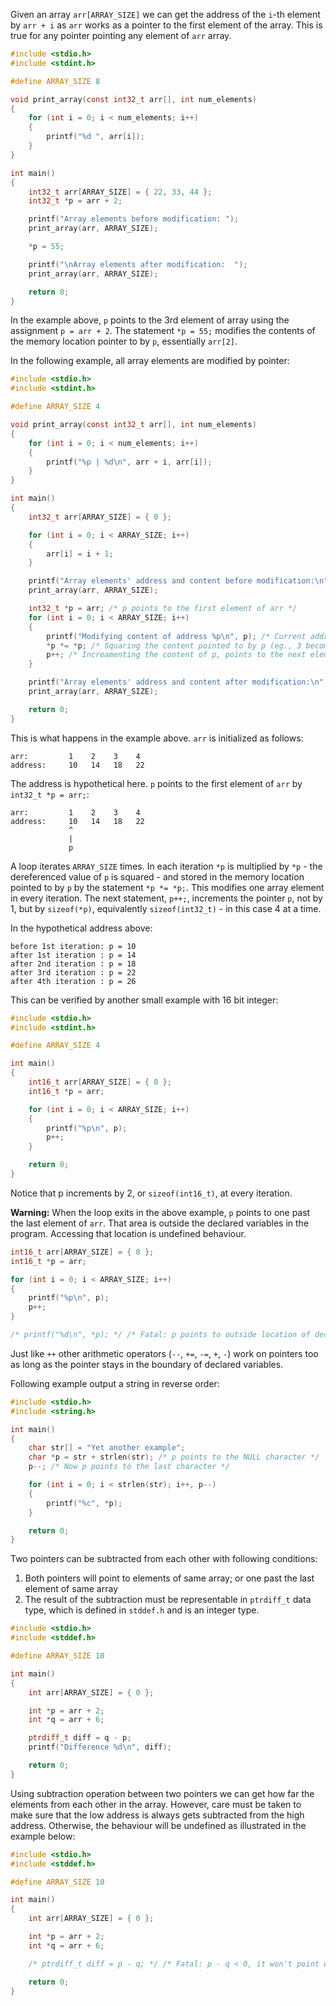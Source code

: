 Given an array `arr[ARRAY_SIZE]` we can get the address of the `i`-th element by `arr + i` as `arr` works as a pointer to the first element of the array. This is true for any pointer pointing any element of `arr` array.

```C runnable
#include <stdio.h>
#include <stdint.h>

#define ARRAY_SIZE 8

void print_array(const int32_t arr[], int num_elements)
{
    for (int i = 0; i < num_elements; i++)
	{
		printf("%d ", arr[i]);
	}
}

int main()
{
	int32_t arr[ARRAY_SIZE] = { 22, 33, 44 };
	int32_t *p = arr + 2;

	printf("Array elements before modification: ");
	print_array(arr, ARRAY_SIZE);

	*p = 55;

	printf("\nArray elements after modification:  ");
	print_array(arr, ARRAY_SIZE);

	return 0;
}
```

In the example above, `p` points to the 3rd element of array using the assignment `p = arr + 2`. The statement `*p = 55;` modifies the contents of the memory location pointer to by `p`, essentially `arr[2]`.

In the following example, all array elements are modified by pointer:

```C runnable
#include <stdio.h>
#include <stdint.h>

#define ARRAY_SIZE 4

void print_array(const int32_t arr[], int num_elements)
{
    for (int i = 0; i < num_elements; i++)
	{
		printf("%p | %d\n", arr + i, arr[i]);
	}
}

int main()
{
	int32_t arr[ARRAY_SIZE] = { 0 };

	for (int i = 0; i < ARRAY_SIZE; i++)
	{
		arr[i] = i + 1;
	}

	printf("Array elements' address and content before modification:\n");
	print_array(arr, ARRAY_SIZE);

	int32_t *p = arr; /* p points to the first element of arr */
	for (int i = 0; i < ARRAY_SIZE; i++)
	{
		printf("Modifying content of address %p\n", p); /* Current address p is holding */
		*p *= *p; /* Squaring the content pointed to by p (eg., 3 becomes 9) */
		p++; /* Increamenting the content of p, points to the next element of the array */
	}

	printf("Array elements' address and content after modification:\n");
	print_array(arr, ARRAY_SIZE);

	return 0;
}
```

This is what happens in the example above. `arr` is initialized as follows:

```
arr:         1    2    3    4
address:     10   14   18   22
```

The address is hypothetical here. `p` points to the first element of `arr` by `int32_t *p = arr;`:

```
arr:         1    2    3    4
address:     10   14   18   22
             ^
             |
             p
```

A loop iterates `ARRAY_SIZE` times. In each iteration `*p` is multiplied by `*p` - the dereferenced value of `p` is squared - and stored in the memory location pointed to by `p` by the statement `*p *= *p;`. This modifies one array element in every iteration. The next statement, `p++;`, increments the pointer `p`, not by 1, but by `sizeof(*p)`, equivalently `sizeof(int32_t)` - in this case 4 at a time.

In the hypothetical address above:

```
before 1st iteration: p = 10
after 1st iteration : p = 14
after 2nd iteration : p = 18
after 3rd iteration : p = 22
after 4th iteration : p = 26
```

This can be verified by another small example with 16 bit integer:

```C runnable
#include <stdio.h>
#include <stdint.h>

#define ARRAY_SIZE 4

int main()
{
	int16_t arr[ARRAY_SIZE] = { 0 };
	int16_t *p = arr;

	for (int i = 0; i < ARRAY_SIZE; i++)
	{
		printf("%p\n", p);
		p++;
	}

	return 0;
}
```

Notice that p increments by 2, or `sizeof(int16_t)`, at every iteration.

**Warning:** When the loop exits in the above example, `p` points to one past the last element of `arr`. That area is outside the declared variables in the program. Accessing that location is undefined behaviour.

```C
int16_t arr[ARRAY_SIZE] = { 0 };
int16_t *p = arr;

for (int i = 0; i < ARRAY_SIZE; i++)
{
    printf("%p\n", p);
	p++;
}

/* printf("%d\n", *p); */ /* Fatal: p points to outside location of declared variable - undefined behaviour */
```

Just like `++` other arithmetic operators (`--`, `+=`, `-=`, `+`, `-`) work on pointers too as long as the pointer stays in the boundary of declared variables.

Following example output a string in reverse order:

```C runnable
#include <stdio.h>
#include <string.h>

int main()
{
	char str[] = "Yet another example";
	char *p = str + strlen(str); /* p points to the NULL character */
	p--; /* Now p points to the last character */

	for (int i = 0; i < strlen(str); i++, p--)
	{
		printf("%c", *p);
	}

	return 0;
}
```

Two pointers can be subtracted from each other with following conditions:

1. Both pointers will point to elements of same array; or one past the last element of same array
2. The result of the subtraction must be representable in `ptrdiff_t` data type, which is defined in `stddef.h` and is an integer type.

```C runnable
#include <stdio.h>
#include <stddef.h>

#define ARRAY_SIZE 10

int main()
{
	int arr[ARRAY_SIZE] = { 0 };

	int *p = arr + 2;
	int *q = arr + 6;

	ptrdiff_t diff = q - p;
	printf("Difference %d\n", diff);

	return 0;
}
```

Using subtraction operation between two pointers we can get how far the elements from each other in the array. However, care must be taken to make sure that the low address is always gets subtracted from the high address. Otherwise, the behaviour will be undefined as illustrated in the example below:

```C
#include <stdio.h>
#include <stddef.h>

#define ARRAY_SIZE 10

int main()
{
	int arr[ARRAY_SIZE] = { 0 };

	int *p = arr + 2;
	int *q = arr + 6;

	/* ptrdiff_t diff = p - q; */ /* Fatal: p - q < 0, it won't point within arr and the result may not fit in ptrdiff_t */

	return 0;
}
```


